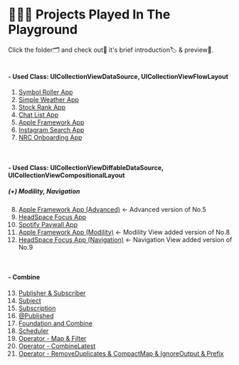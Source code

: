 # 🤹🏻‍♀️ Projects Played In The Playground
Click the folder🗂 and check out🔎 it's brief introduction🏷 & preview📱.<br>
<br>
#### - Used Class: UICollectionViewDataSource, UICollectionViewFlowLayout

1. [Symbol Roller App](https://github.com/hortenssiaa/playInThePlayground/tree/master/SymbolRoller) 
2. [Simple Weather App](https://github.com/hortenssiaa/playInThePlayground/tree/master/SimpleWeather)
3. [Stock Rank App](https://github.com/hortenssiaa/playInThePlayground/tree/master/StockRank)
4. [Chat List App](https://github.com/hortenssiaa/playInThePlayground/tree/master/ChatList)
5. [Apple Framework App](https://github.com/hortenssiaa/playInThePlayground/tree/master/AppleFramework)
6. [Instagram Search App](https://github.com/hortenssiaa/playInThePlayground/tree/master/InstaSearchView)
7. [NRC Onboarding App](https://github.com/hortenssiaa/playInThePlayground/tree/master/NRCOnboarding)
<br>

#### - Used Class: UICollectionViewDiffableDataSource, UICollectionViewCompositionalLayout 
##### *(+) Modility, Navigation*
8. [Apple Framework App (Advanced)](https://github.com/hortenssiaa/playInThePlayground/tree/master/AppleFramework_improved) ← Advanced version of No.5
9. [HeadSpace Focus App](https://github.com/hortenssiaa/playInThePlayground/tree/master/HeadSpaceFocus)
10. [Spotify Paywall App](https://github.com/hortenssiaa/playInThePlayground/tree/master/SpotifyPaywall)
11. [Apple Framework App (Modility)](https://github.com/hortenssiaa/playInThePlayground/tree/master/AppleFramework_Modality)  ← Modility View added version of No.8
12. [HeadSpace Focus App (Navigation)](https://github.com/hortenssiaa/playInThePlayground/tree/master/HeadSpaceFocus_Navigation)  ← Navigation View added version of No.9
<br>

#### - Combine
13. [Publisher & Subscriber](https://github.com/hortenssiaa/playInThePlayground/blob/master/Combine_practice/Hello%20Combine.playground/Pages/Publisher%20%26%20Subscriber.xcplaygroundpage/Contents.swift)
14. [Subject](https://github.com/hortenssiaa/playInThePlayground/blob/master/Combine_practice/Hello%20Combine.playground/Pages/Subject.xcplaygroundpage/Contents.swift)
15. [Subscription](https://github.com/hortenssiaa/playInThePlayground/blob/master/Combine_practice/Hello%20Combine.playground/Pages/Subscription.xcplaygroundpage/Contents.swift)
16. [@Published](https://github.com/hortenssiaa/playInThePlayground/blob/master/Combine_practice/Hello%20Combine.playground/Pages/Published.xcplaygroundpage/Contents.swift)
17. [Foundation and Combine](https://github.com/hortenssiaa/playInThePlayground/blob/master/Combine_practice/Hello%20Combine.playground/Pages/Foundation%20and%20Combine.xcplaygroundpage/Contents.swift)
18. [Scheduler](https://github.com/hortenssiaa/playInThePlayground/blob/master/Combine_practice/Hello%20Combine.playground/Pages/Scheduler.xcplaygroundpage/Contents.swift)
19. [Operator - Map & Filter](https://github.com/hortenssiaa/playInThePlayground/blob/master/Combine_practice/Hello%20Combine.playground/Pages/Operator%20-%20map%20%26%20filter.xcplaygroundpage/Contents.swift)
20. [Operator - CombineLatest](https://github.com/hortenssiaa/playInThePlayground/blob/master/Combine_practice/Hello%20Combine.playground/Pages/Operator%20-%20combineLatest.xcplaygroundpage/Contents.swift)
21. [Operator - RemoveDuplicates & CompactMap & IgnoreOutput & Prefix](https://github.com/hortenssiaa/playInThePlayground/blob/master/Combine_practice/Hello%20Combine.playground/Pages/Operator%20-%20removeDup%20%26%20compactMap.xcplaygroundpage/Contents.swift)
